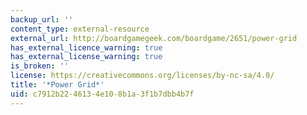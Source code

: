 ```yaml
---
backup_url: ''
content_type: external-resource
external_url: http://boardgamegeek.com/boardgame/2651/power-grid
has_external_licence_warning: true
has_external_license_warning: true
is_broken: ''
license: https://creativecommons.org/licenses/by-nc-sa/4.0/
title: '*Power Grid*'
uid: c7912b22-4613-4e10-8b1a-3f1b7dbb4b7f
---
```

